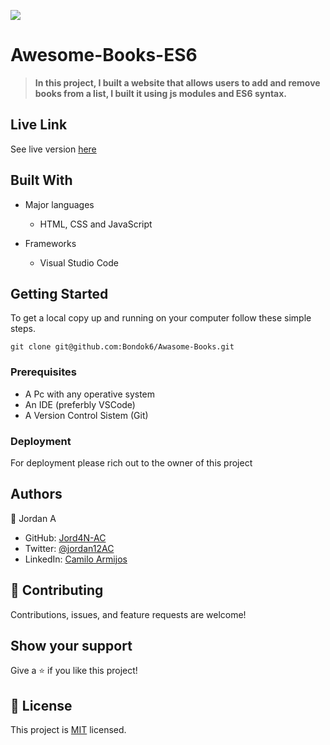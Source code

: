 ![](https://img.shields.io/badge/Microverse-blueviolet)

# Awesome-Books-ES6

> **In this project, I built a website that allows users to add and remove books from a list, I built it using js modules and ES6 syntax.**
> 
## Live Link
See live version [here]()

## Built With
- Major languages
  - HTML, CSS and JavaScript

- Frameworks
  - Visual Studio Code

## Getting Started
To get a local copy up and running on your computer follow these simple steps.

`git clone git@github.com:Bondok6/Awasome-Books.git`

### Prerequisites
- A Pc with any operative system
- An IDE (preferbly VSCode)
- A Version Control Sistem (Git)

### Deployment
For deployment please rich out to the owner of this project

## Authors
👤 Jordan A
- GitHub: [Jord4N-AC](https://github.com/Jord4N-AC)
- Twitter: [@jordan12AC](https://twitter.com/jordan12AC)
- LinkedIn: [Camilo Armijos](https://www.linkedin.com/in/camilo-armijos-2b9648197)

## 🤝 Contributing
Contributions, issues, and feature requests are welcome!

## Show your support
Give a ⭐️ if you like this project!

## 📝 License
This project is [MIT](https://github.com/microverseinc/readme-template/blob/master/MIT.md) licensed.

